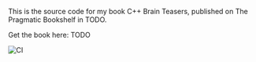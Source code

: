 This is the source code for my book C++ Brain Teasers, published on The Pragmatic Bookshelf in TODO.

Get the book here: TODO

![CI](https://github.com/knatten/cpp-brain-teasers/actions/workflows/ci.yml/badge.svg)
